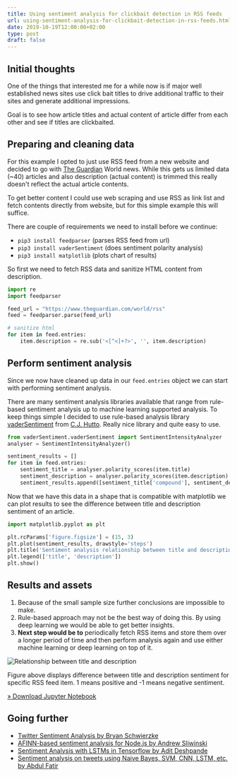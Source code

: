 ```yaml
---
title: Using sentiment analysis for clickbait detection in RSS feeds
url: using-sentiment-analysis-for-clickbait-detection-in-rss-feeds.html
date: 2019-10-19T12:00:00+02:00
type: post
draft: false
---
```


## Initial thoughts

One of the things that interested me for a while now is if major well
established news sites use click bait titles to drive additional traffic to
their sites and generate additional impressions.

Goal is to see how article titles and actual content of article differ from each
other and see if titles are clickbaited.

## Preparing and cleaning data

For this example I opted to just use RSS feed from a new website and decided to
go with [The Guardian](https://www.theguardian.com) World news. While this gets
us limited data (~40) articles and also description (actual content) is trimmed
this really doesn't reflect the actual article contents.

To get better content I could use web scraping and use RSS as link list and
fetch contents directly from website, but for this simple example this will
suffice.

There are couple of requirements we need to install before we continue:

- `pip3 install feedparser` (parses RSS feed from url)
- `pip3 install vaderSentiment` (does sentiment polarity analysis)
- `pip3 install matplotlib` (plots chart of results)

So first we need to fetch RSS data and sanitize HTML content from description.

```python
import re
import feedparser

feed_url = "https://www.theguardian.com/world/rss"
feed = feedparser.parse(feed_url)

# sanitize html
for item in feed.entries:
    item.description = re.sub('<[^<]+?>', '', item.description)
```

## Perform sentiment analysis

Since we now have cleaned up data in our `feed.entries` object we can start with
performing sentiment analysis.

There are many sentiment analysis libraries available that range from rule-based
sentiment analysis up to machine learning supported analysis. To keep things
simple I decided to use rule-based analysis library
[vaderSentiment](https://github.com/cjhutto/vaderSentiment) from
[C.J. Hutto](https://github.com/cjhutto). Really nice library and quite easy to
use.

```python
from vaderSentiment.vaderSentiment import SentimentIntensityAnalyzer
analyser = SentimentIntensityAnalyzer()

sentiment_results = []
for item in feed.entries:
    sentiment_title = analyser.polarity_scores(item.title)
    sentiment_description = analyser.polarity_scores(item.description)
    sentiment_results.append([sentiment_title['compound'], sentiment_description['compound']])
```

Now that we have this data in a shape that is compatible with matplotlib we can
plot results to see the difference between title and description sentiment of an
article.

```python
import matplotlib.pyplot as plt

plt.rcParams['figure.figsize'] = (15, 3)
plt.plot(sentiment_results, drawstyle='steps')
plt.title('Sentiment analysis relationship between title and description (Guardian World News)')
plt.legend(['title', 'description'])
plt.show()
```

## Results and assets

1. Because of the small sample size further conclusions are impossible to make.
2. Rule-based approach may not be the best way of doing this. By using deep
   learning we would be able to get better insights.
3. **Next step would be to** periodically fetch RSS items and store them over a
   longer period of time and then perform analysis again and use either machine
   learning or deep learning on top of it.

![Relationship between title and description](/assets/sentiment-analysis/guardian-sa-title-desc-relationship.png)

Figure above displays difference between title and description sentiment for
specific RSS feed item. 1 means positive and -1 means negative sentiment.

[» Download Jupyter Notebook](/assets/sentiment-analysis/sentiment-analysis.ipynb)

## Going further

- [Twitter Sentiment Analysis by Bryan Schwierzke](https://github.com/bswiss/news_mood)
- [AFINN-based sentiment analysis for Node.js by Andrew Sliwinski](https://github.com/thisandagain/sentiment)
- [Sentiment Analysis with LSTMs in Tensorflow by Adit Deshpande](https://github.com/adeshpande3/LSTM-Sentiment-Analysis)
- [Sentiment analysis on tweets using Naive Bayes, SVM, CNN, LSTM, etc. by Abdul Fatir](https://github.com/abdulfatir/twitter-sentiment-analysis)

